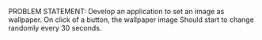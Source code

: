 PROBLEM STATEMENT:
Develop an application to set an image as wallpaper. On click of a button, the wallpaper image 
 Should start to change randomly every 30 seconds.
